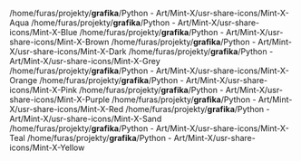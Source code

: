 /home/furas/projekty/__grafika__/Python - Art/Mint-X/usr-share-icons/Mint-X-Aqua
/home/furas/projekty/__grafika__/Python - Art/Mint-X/usr-share-icons/Mint-X-Blue
/home/furas/projekty/__grafika__/Python - Art/Mint-X/usr-share-icons/Mint-X-Brown
/home/furas/projekty/__grafika__/Python - Art/Mint-X/usr-share-icons/Mint-X-Dark
/home/furas/projekty/__grafika__/Python - Art/Mint-X/usr-share-icons/Mint-X-Grey
/home/furas/projekty/__grafika__/Python - Art/Mint-X/usr-share-icons/Mint-X-Orange
/home/furas/projekty/__grafika__/Python - Art/Mint-X/usr-share-icons/Mint-X-Pink
/home/furas/projekty/__grafika__/Python - Art/Mint-X/usr-share-icons/Mint-X-Purple
/home/furas/projekty/__grafika__/Python - Art/Mint-X/usr-share-icons/Mint-X-Red
/home/furas/projekty/__grafika__/Python - Art/Mint-X/usr-share-icons/Mint-X-Sand
/home/furas/projekty/__grafika__/Python - Art/Mint-X/usr-share-icons/Mint-X-Teal
/home/furas/projekty/__grafika__/Python - Art/Mint-X/usr-share-icons/Mint-X-Yellow
